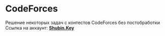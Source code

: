 # CodeForces
Решение некоторых задач с контестов CodeForces без постобработки
Ссылка на аккаунт: **[Shubin.Key](https://codeforces.com/profile/Shubin.Key)**